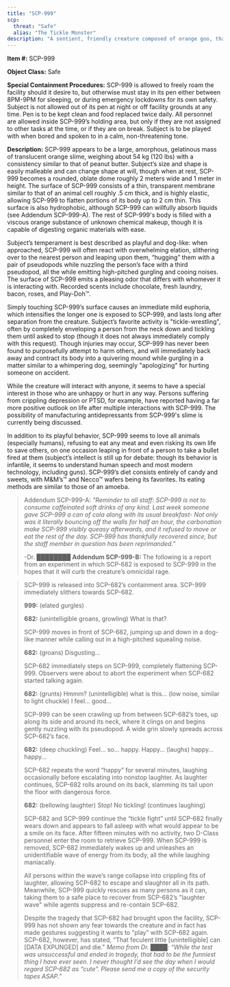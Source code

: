```yaml
---
title: "SCP-999"
scp:
  threat: "Safe"
  alias: "The Tickle Monster"
description: "A sentient, friendly creature composed of orange goo, that makes whoever it touches feel a strong sense of euphoria."
---
```


**Item #:** SCP-999

**Object Class:** Safe

**Special Containment Procedures:** SCP-999 is allowed to freely roam the
facility should it desire to, but otherwise must stay in its pen either between
8PM-9PM for sleeping, or during emergency lockdowns for its own safety. Subject
is not allowed out of its pen at night or off facility grounds at any time. Pen
is to be kept clean and food replaced twice daily. All personnel are allowed
inside SCP-999’s holding area, but only if they are not assigned to other tasks
at the time, or if they are on break. Subject is to be played with when bored
and spoken to in a calm, non-threatening tone.

**Description:** SCP-999 appears to be a large, amorphous, gelatinous mass of
translucent orange slime, weighing about 54 kg (120 lbs) with a consistency
similar to that of peanut butter. Subject’s size and shape is easily malleable
and can change shape at will, though when at rest, SCP-999 becomes a rounded,
oblate dome roughly 2 meters wide and 1 meter in height. The surface of SCP-999
consists of a thin, transparent membrane similar to that of an animal cell
roughly .5 cm thick, and is highly elastic, allowing SCP-999 to flatten portions
of its body up to 2 cm thin. This surface is also hydrophobic, although SCP-999
can willfully absorb liquids (see Addendum SCP-999-A). The rest of SCP-999's
body is filled with a viscous orange substance of unknown chemical makeup,
though it is capable of digesting organic materials with ease.

Subject’s temperament is best described as playful and dog-like: when
approached, SCP-999 will often react with overwhelming elation, slithering over
to the nearest person and leaping upon them, “hugging” them with a pair of
pseudopods while nuzzling the person’s face with a third pseudopod, all the
while emitting high-pitched gurgling and cooing noises. The surface of SCP-999
emits a pleasing odor that differs with whomever it is interacting with.
Recorded scents include chocolate, fresh laundry, bacon, roses, and Play-Doh™.

Simply touching SCP-999’s surface causes an immediate mild euphoria, which
intensifies the longer one is exposed to SCP-999, and lasts long after
separation from the creature. Subject’s favorite activity is "tickle-wrestling",
often by completely enveloping a person from the neck down and tickling them
until asked to stop (though it does not always immediately comply with this
request). Though injuries may occur, SCP-999 has never been found to
purposefully attempt to harm others, and will immediately back away and contract
its body into a quivering mound while gurgling in a matter similar to a
whimpering dog, seemingly "apologizing" for hurting someone on accident.

While the creature will interact with anyone, it seems to have a special
interest in those who are unhappy or hurt in any way. Persons suffering from
crippling depression or PTSD, for example, have reported having a far more
positive outlook on life after multiple interactions with SCP-999. The
possibility of manufacturing antidepressants from SCP-999's slime is currently
being discussed.

In addition to its playful behavior, SCP-999 seems to love all animals
(especially humans), refusing to eat any meat and even risking its own life to
save others, on one occasion leaping in front of a person to take a bullet fired
at them (subject’s intellect is still up for debate: though its behavior is
infantile, it seems to understand human speech and most modern technology,
including guns). SCP-999’s diet consists entirely of candy and sweets, with
M&M’s™ and Necco™ wafers being its favorites. Its eating methods are similar to
those of an amoeba.

> Addendum SCP-999-A: _"Reminder to all staff: SCP-999 is not to consume
> caffeinated soft drinks of any kind. Last week someone gave SCP-999 a can of
> cola along with its usual breakfast- Not only was it literally bouncing off
> the walls for half an hour, the carbonation make SCP-999 visibly queasy
> afterwards, and it refused to move or eat the rest of the day. SCP-999 has
> thankfully recovered since, but the staff member in question has been
> reprimanded."_
>
> -Dr. ████████
> **Addendum SCP-999-B:** The following is a report from an experiment in which
> SCP-682 is exposed to SCP-999 in the hopes that it will curb the creature’s
> omnicidal rage.

> SCP-999 is released into SCP-682’s containment area. SCP-999 immediately
> slithers towards SCP-682.
>
> **999:** (elated gurgles)
>
> **682:** (unintelligible groans, growling) What is that?
>
> SCP-999 moves in front of SCP-682, jumping up and down in a dog-like manner
> while calling out in a high-pitched squealing noise.
>
> **682:** (groans) Disgusting…
>
> SCP-682 immediately steps on SCP-999, completely flattening SCP-999. Observers
> were about to abort the experiment when SCP-682 started talking again.
>
> **682:** (grunts) Hmmm? (unintelligible) what is this... (low noise, similar
> to light chuckle) I feel… good...
>
> SCP-999 can be seen crawling up from between SCP-682’s toes, up along its side
> and around its neck, where it clings on and begins gently nuzzling with its
> pseudopod. A wide grin slowly spreads across SCP-682’s face.
>
> **682:** (deep chuckling) Feel… so… happy. Happy… (laughs) happy… happy…
>
> SCP-682 repeats the word “happy” for several minutes, laughing occasionally
> before escalating into nonstop laughter. As laughter continues, SCP-682 rolls
> around on its back, slamming its tail upon the floor with dangerous force.
>
> **682:** (bellowing laughter) Stop! No tickling! (continues laughing)
>
> SCP-682 and SCP-999 continue the “tickle fight” until SCP-682 finally wears
> down and appears to fall asleep with what would appear to be a smile on its
> face. After fifteen minutes with no activity, two D-Class personnel enter the
> room to retrieve SCP-999. When SCP-999 is removed, SCP-682 immediately wakes
> up and unleashes an unidentifiable wave of energy from its body, all the while
> laughing maniacally.
>
> All persons within the wave’s range collapse into crippling fits of laughter,
> allowing SCP-682 to escape and slaughter all in its path. Meanwhile, SCP-999
> quickly rescues as many persons as it can, taking them to a safe place to
> recover from SCP-682’s "laughter wave" while agents suppress and re-contain
> SCP-682.
>
> Despite the tragedy that SCP-682 had brought upon the facility, SCP-999 has
> not shown any fear towards the creature and in fact has made gestures
> suggesting it wants to “play” with SCP-682 again. SCP-682, however, has
> stated, “That feculent little [unintelligible] can [DATA EXPUNGED] and die."
> _Memo from Dr. ████: “While the test was unsuccessful and ended in tragedy, that
> had to be the funniest thing I have ever seen. I never thought I’d see the day
> when I would regard SCP-682 as “cute”. Please send me a copy of the security
> tapes ASAP.”_
